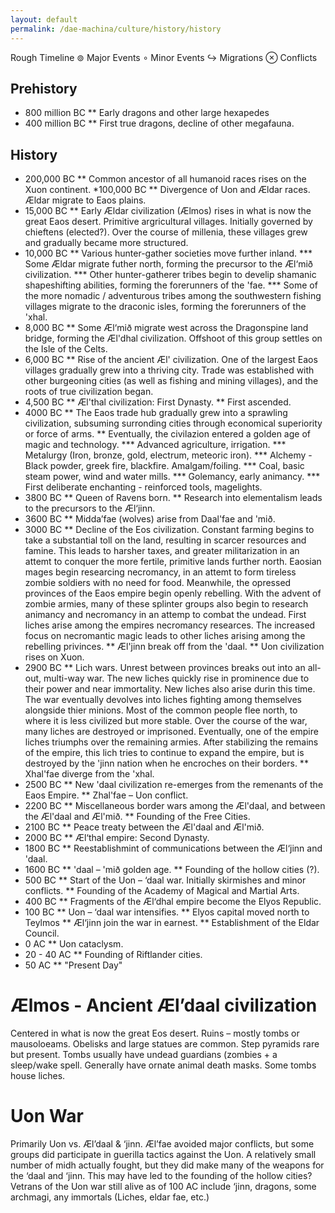 ```yaml
---
layout: default
permalink: /dae-machina/culture/history/history
---
```


Rough Timeline
     ⊚	Major Events
      ∘	Minor Events
     ↪ 	Migrations
     ⊗	Conflicts

## Prehistory
	 
* 800 million BC
** Early dragons and other large hexapedes
* 400 million BC
** First true dragons, decline of other megafauna.

## History

* 200,000 BC
** Common ancestor of all humanoid races rises on the Xuon continent.
*100,000 BC
** Divergence of Uon and Ældar races. Ældar migrate to Eaos plains.
* 15,000 BC
** Early Ældar civilization (Ælmos) rises in what is now the great Eaos desert. Primitive argricultural villages. 
   Initially governed by chieftens (elected?). Over the course of millenia, these villages grew and gradually became more structured.
* 10,000 BC 
** Various hunter-gather societies move further inland. 
*** Some Ældar migrate futher north, forming the precursor to the Æl‘mið civilization.
*** Other hunter-gatherer tribes begin to develip shamanic shapeshifting abilities, forming the forerunners of the 'fae.
*** Some of the more nomadic / adventurous tribes among the southwestern fishing villages migrate to the draconic isles, forming the forerunners of the 'xhal.
* 8,000 BC
** Some Æl‘mið migrate west across the Dragonspine land bridge, forming the Æl'dhal civilization. Offshoot of this group settles on the Isle of the Celts.
* 6,000 BC
** Rise of the ancient Æl' civilization. One of the largest Eaos villages gradually grew into a thriving city. 
   Trade was established with other burgeoning cities (as well as fishing and mining villages), and the roots of true civilization began.
* 4,500 BC
** Æl'thal civilization: First Dynasty.
** First ascended.
* 4000 BC
** The Eaos trade hub gradually grew into a sprawling civilization, subsuming surronding cities through economical superiority or force of arms.
** Eventually, the civilazion entered a golden age of magic and technology.
*** Advanced agriculture, irrigation.
*** Metalurgy (Iron, bronze, gold, electrum, meteoric iron).
*** Alchemy - Black powder, greek fire, blackfire. Amalgam/foiling.
*** Coal, basic steam power, wind and water mills.
*** Golemancy, early animancy.
*** First deliberate enchanting - reinforced tools, magelights. 
* 3800 BC
** Queen of Ravens born.
** Research into elementalism leads to the precursors to the Æl‘jinn.
* 3600 BC
** Midda’fae (wolves) arise from Daal'fae and 'mið.
* 3000 BC
** Decline of the Eos civilization. Constant farming begins to take a substantial toll on the land, resulting in scarcer resources and famine.
   This leads to harsher taxes, and greater militarization in an attemt to conquer the more fertile, primitive lands further north.
   Eaosian mages begin researcing necromancy, in an attemt to form tireless zombie soldiers with no need for food.
   Meanwhile, the opressed provinces of the Eaos empire begin openly rebelling. With the advent of zombie armies, many of these splinter groups also 
   begin to research animancy and necromancy in an attemp to combat the undead.
   First liches arise among the empires necromancy researces. The increased focus on necromantic magic leads to other liches arising among the rebelling privinces.
** Æl'jinn break off from the 'daal.
** Uon civilization rises on Xuon. 
* 2900 BC
** Lich wars. Unrest between provinces breaks out into an all-out, multi-way war. The new liches quickly rise in prominence due to their power and near immortality. 
   New liches also arise durin this time. The war eventually devolves into liches fighting among themselves alongside thier minions. 
   Most of the common people flee north, to where it is less civilized but more stable. Over the course of the war, many liches are destroyed or imprisoned. 
   Eventually, one of the empire liches triumphs over the remaining armies. After stabilizing the remains of the empire, this lich tries to continue to expand the empire, 
   but is destroyed by the 'jinn nation when he encroches on their borders.
** Xhal'fae diverge from the 'xhal.
* 2500 BC
** New 'daal civilization re-emerges from the remenants of the Eaos Empire.
** Zhal'fae – Uon conflict.
* 2200 BC
** Miscellaneous border wars among the Æl'daal, and between the Æl'daal and Æl'mið.
** Founding of the Free Cities.
* 2100 BC
** Peace treaty between the Æl'daal and Æl'mið.
* 2000 BC
** Æl‘thal empire: Second Dynasty.
* 1800 BC
** Reestablishmint of communications between the Æl‘jinn and 'daal.
* 1600 BC
** 'daal – 'mið golden age.
** Founding of the hollow cities (?).
* 500 BC
** Start of the Uon – ‘daal war. Initially skirmishes and minor conflicts.
** Founding of the Academy of Magical and Martial Arts.
* 400 BC
** Fragments of the Æl‘dhal empire become the Elyos Republic.
* 100 BC
** Uon – ‘daal war intensifies.
** Elyos capital moved north to Teylmos
** Æl‘jinn join the war in earnest.
** Establishment of the Eldar Council.
* 0 AC
** Uon cataclysm.
* 20 - 40 AC
** Founding of Riftlander cities.
* 50 AC
** "Present Day"

# Ælmos - Ancient Æl’daal civilization
Centered in what is now the great Eos desert. 
Ruins – mostly tombs or mausoloeams. Obelisks and large statues are common. Step pyramids rare but present. Tombs usually have undead guardians (zombies + a sleep/wake spell. Generally have ornate animal death masks. Some tombs house liches.

# Uon War
Primarily Uon vs. Æl’daal & ‘jinn. Æl’fae avoided major conflicts, but some groups did participate in guerilla tactics against the Uon. A relatively small number of midh actually fought, but they did make many of the weapons for the ‘daal and ‘jinn. This may have led to the founding of the hollow cities?
Vetrans of the Uon war still alive as of 100 AC include ‘jinn, dragons, some archmagi, any immortals (Liches, eldar fae, etc.)